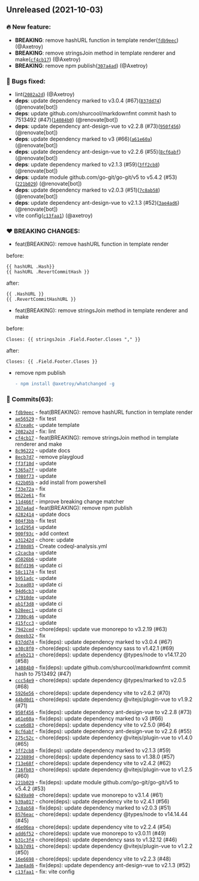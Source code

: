 Unreleased (2021-10-03)
-----------------------

### 🔥 New feature:

-	**BREAKING**: remove hashURL function in template render([`fdb9eec`](https://github.com/whatchanged-community/whatchanged/commit/fdb9eecf708fa1eeb12e591d76d9f7dc9a7425f4)) (@Axetroy)
-	**BREAKING**: remove stringsJoin method in template renderer and make([`cf4cb17`](https://github.com/whatchanged-community/whatchanged/commit/cf4cb179c62063ee97b89c9526f0e2b20d048a39)) (@Axetroy)
-	**BREAKING**: remove npm publish([`307a4ad`](https://github.com/whatchanged-community/whatchanged/commit/307a4ad842182e0edc8cd1bc3c7c45fa16fd2a87)) (@Axetroy)

### 🐛 Bugs fixed:

-	lint([`2082a2d`](https://github.com/whatchanged-community/whatchanged/commit/2082a2d32f354b9d8ac3b3368e400a89d817ef80)) (@Axetroy)
-	**deps**: update dependency marked to v3.0.4 (#67)([`837dd74`](https://github.com/whatchanged-community/whatchanged/commit/837dd747f672bad269f4e433a2ba4960a33308b5)) (@renovate[bot])
-	**deps**: update github.com/shurcool/markdownfmt commit hash to 7513492 (#47)([`14084b0`](https://github.com/whatchanged-community/whatchanged/commit/14084b02e5db63457514c8ac6ffd75009ddc027a)) (@renovate[bot])
-	**deps**: update dependency ant-design-vue to v2.2.8 (#73)([`950f456`](https://github.com/whatchanged-community/whatchanged/commit/950f4563eefab1023f1d15c7319e6705b07c05df)) (@renovate[bot])
-	**deps**: update dependency marked to v3 (#66)([`a61e60a`](https://github.com/whatchanged-community/whatchanged/commit/a61e60aeadfde1835127a8dce583d5d6113b3c9b)) (@renovate[bot])
-	**deps**: update dependency ant-design-vue to v2.2.6 (#55)([`8cf6abf`](https://github.com/whatchanged-community/whatchanged/commit/8cf6abf7d36d8af7b8f1cc5c2c4b7eb92cba4c97)) (@renovate[bot])
-	**deps**: update dependency marked to v2.1.3 (#59)([`3ff2cb8`](https://github.com/whatchanged-community/whatchanged/commit/3ff2cb883ae4f8bf385d39b7e48cf0912dd47660)) (@renovate[bot])
-	**deps**: update module github.com/go-git/go-git/v5 to v5.4.2 (#53)([`221b029`](https://github.com/whatchanged-community/whatchanged/commit/221b0293bee5002a56d9366d2fff5a058afb75a0)) (@renovate[bot])
-	**deps**: update dependency marked to v2.0.3 (#51)([`7c8ab58`](https://github.com/whatchanged-community/whatchanged/commit/7c8ab58365356f9de2f02d6ffac3147f9669ced7)) (@renovate[bot])
-	**deps**: update dependency ant-design-vue to v2.1.3 (#52)([`3ae4ad6`](https://github.com/whatchanged-community/whatchanged/commit/3ae4ad603ee81a5b1045c248b080ee9c362637ea)) (@renovate[bot])
-	vite config([`c13faa1`](https://github.com/whatchanged-community/whatchanged/commit/c13faa11061e22dc359fd6fc040e48752b5cb83b)) (@axetroy)

### ❤️ BREAKING CHANGES:

-	feat(BREAKING): remove hashURL function in template render

before:

```
{{ hashURL .Hash}}
{{ hashURL .RevertCommitHash }}
```

after:

```
{{ .HashURL }}
{{ .RevertCommitHashURL }}
```

-	feat(BREAKING): remove stringsJoin method in template renderer and make

before:

```
Closes: {{ stringsJoin .Field.Footer.Closes "," }}
```

after:

```
Closes: {{ .Field.Footer.Closes }}
```

-	remove npm publish

	```diff
	- npm install @axetroy/whatchanged -g
	```

### 💪 Commits(63):

-	[`fdb9eec`](https://github.com/whatchanged-community/whatchanged/commit/fdb9eecf708fa1eeb12e591d76d9f7dc9a7425f4) - feat(BREAKING): remove hashURL function in template render
-	[`ae56529`](https://github.com/whatchanged-community/whatchanged/commit/ae56529432ddbd415762c82196fa5a3cf87eea05) - fix test
-	[`47cea0c`](https://github.com/whatchanged-community/whatchanged/commit/47cea0c02f27514ac542004dbaafcfdba74217c0) - update template
-	[`2082a2d`](https://github.com/whatchanged-community/whatchanged/commit/2082a2d32f354b9d8ac3b3368e400a89d817ef80) - fix: lint
-	[`cf4cb17`](https://github.com/whatchanged-community/whatchanged/commit/cf4cb179c62063ee97b89c9526f0e2b20d048a39) - feat(BREAKING): remove stringsJoin method in template renderer and make
-	[`8c96222`](https://github.com/whatchanged-community/whatchanged/commit/8c96222f3a8f15cbb4319f971fc42b94568fb2d4) - update docs
-	[`8ecb7d7`](https://github.com/whatchanged-community/whatchanged/commit/8ecb7d7c269ee8f9a01d6f0c39c3cce7b95e751e) - remove playgloud
-	[`ff3f10d`](https://github.com/whatchanged-community/whatchanged/commit/ff3f10d6256c2b3407dea9d5ba8330f64b41e452) - update
-	[`5365a7f`](https://github.com/whatchanged-community/whatchanged/commit/5365a7f89b914eedbd882b05674697dc7186fa6a) - update
-	[`f080f73`](https://github.com/whatchanged-community/whatchanged/commit/f080f731c00a64d199e88f33c0afaca3eb79a89d) - update
-	[`422b05b`](https://github.com/whatchanged-community/whatchanged/commit/422b05bf114d6461dc19bc7bad7d9ec8231517b2) - add install from powershell
-	[`f33e72a`](https://github.com/whatchanged-community/whatchanged/commit/f33e72ab8a669c576f85dc5b14d091ce68d449ec) - fix
-	[`0622e61`](https://github.com/whatchanged-community/whatchanged/commit/0622e61a8b1e96b410ed5b3bf660376a1daa354b) - fix
-	[`11d466f`](https://github.com/whatchanged-community/whatchanged/commit/11d466fcaa6828ed96d99f0d79dab118e1929ab2) - improve breaking change matcher
-	[`307a4ad`](https://github.com/whatchanged-community/whatchanged/commit/307a4ad842182e0edc8cd1bc3c7c45fa16fd2a87) - feat(BREAKING): remove npm publish
-	[`4282414`](https://github.com/whatchanged-community/whatchanged/commit/4282414bc03125af388f6e54a63cca2922df4ce3) - update docs
-	[`004f3bb`](https://github.com/whatchanged-community/whatchanged/commit/004f3bbb101125ddb83fbc497d55ea8fb7c9f5cf) - fix test
-	[`1cd2954`](https://github.com/whatchanged-community/whatchanged/commit/1cd2954667c34be82cd34d23ddc8bebd63b8db4c) - update
-	[`900f93c`](https://github.com/whatchanged-community/whatchanged/commit/900f93c5fd7ca1685f7971c9f894e7d126c868b4) - add context
-	[`a31242d`](https://github.com/whatchanged-community/whatchanged/commit/a31242df9ee3e65c8be79fa43ee52e95e34255df) - chore: update
-	[`2f80d85`](https://github.com/whatchanged-community/whatchanged/commit/2f80d855856c8c0db63db82377d7f07edc37aedc) - Create codeql-analysis.yml
-	[`c2cacba`](https://github.com/whatchanged-community/whatchanged/commit/c2cacba586ce496a50cf137fbff6516b960a702f) - update
-	[`d5026b6`](https://github.com/whatchanged-community/whatchanged/commit/d5026b66f876ffdfa486f7373737fc6ad55196cb) - update
-	[`8dfd196`](https://github.com/whatchanged-community/whatchanged/commit/8dfd196b1e24c19609b2e23365d3c6f1c01cf503) - update ci
-	[`58c1174`](https://github.com/whatchanged-community/whatchanged/commit/58c117422d66c1aa08cb92e92107df4183df2990) - fix test
-	[`b951adc`](https://github.com/whatchanged-community/whatchanged/commit/b951adc35768d34c18552761368a3f85815c4bb1) - update
-	[`3cead03`](https://github.com/whatchanged-community/whatchanged/commit/3cead032d30c6d3c56afb31fe4791047dd43ff05) - update ci
-	[`94d6cb3`](https://github.com/whatchanged-community/whatchanged/commit/94d6cb3f769a090b115aae76d043c7f5f5e92c71) - update
-	[`c7910de`](https://github.com/whatchanged-community/whatchanged/commit/c7910de590b164f17e77a8e0a2e5afef109946c3) - update
-	[`ab1f3d8`](https://github.com/whatchanged-community/whatchanged/commit/ab1f3d83b010edb004587a3e66baf122cd4e199b) - update ci
-	[`b28eec1`](https://github.com/whatchanged-community/whatchanged/commit/b28eec1761e321cb48a50005364deee5b1526c70) - update ci
-	[`7390c46`](https://github.com/whatchanged-community/whatchanged/commit/7390c46341bd8d0eb4fc59e699602d3d26b30c8a) - update
-	[`415fcc3`](https://github.com/whatchanged-community/whatchanged/commit/415fcc3860ded0a59ea2889dea351621feba4b81) - update
-	[`7942ced`](https://github.com/whatchanged-community/whatchanged/commit/7942cedd8cf25a61cf4f87217a91cf3a373c9a7a) - chore(deps): update vue monorepo to v3.2.19 (#63)
-	[`deeeb32`](https://github.com/whatchanged-community/whatchanged/commit/deeeb323113e6473a53802bcb2a58b1cb9c7e355) - fix
-	[`837dd74`](https://github.com/whatchanged-community/whatchanged/commit/837dd747f672bad269f4e433a2ba4960a33308b5) - fix(deps): update dependency marked to v3.0.4 (#67)
-	[`e30c8f0`](https://github.com/whatchanged-community/whatchanged/commit/e30c8f03d8c5b296f2646e1f84da2b88eb14d897) - chore(deps): update dependency sass to v1.42.1 (#69)
-	[`afeb213`](https://github.com/whatchanged-community/whatchanged/commit/afeb2130ad5445f3bc2a956afd895e44673d37ec) - chore(deps): update dependency @types/node to v14.17.20 (#58)
-	[`14084b0`](https://github.com/whatchanged-community/whatchanged/commit/14084b02e5db63457514c8ac6ffd75009ddc027a) - fix(deps): update github.com/shurcool/markdownfmt commit hash to 7513492 (#47)
-	[`ccc54e9`](https://github.com/whatchanged-community/whatchanged/commit/ccc54e9a0fcca26ec5a8d6f69dc6f2d9ee825d3c) - chore(deps): update dependency @types/marked to v2.0.5 (#68)
-	[`5926e56`](https://github.com/whatchanged-community/whatchanged/commit/5926e56f74afc3cf61fa2979ca7423aa84af9924) - chore(deps): update dependency vite to v2.6.2 (#70)
-	[`44bd0d1`](https://github.com/whatchanged-community/whatchanged/commit/44bd0d14df1f7ddd68d88068f317d149aed31768) - chore(deps): update dependency @vitejs/plugin-vue to v1.9.2 (#71)
-	[`950f456`](https://github.com/whatchanged-community/whatchanged/commit/950f4563eefab1023f1d15c7319e6705b07c05df) - fix(deps): update dependency ant-design-vue to v2.2.8 (#73)
-	[`a61e60a`](https://github.com/whatchanged-community/whatchanged/commit/a61e60aeadfde1835127a8dce583d5d6113b3c9b) - fix(deps): update dependency marked to v3 (#66)
-	[`cce6d83`](https://github.com/whatchanged-community/whatchanged/commit/cce6d8348efcd6687841bd74344b560ada0d9a4c) - chore(deps): update dependency vite to v2.5.0 (#64)
-	[`8cf6abf`](https://github.com/whatchanged-community/whatchanged/commit/8cf6abf7d36d8af7b8f1cc5c2c4b7eb92cba4c97) - fix(deps): update dependency ant-design-vue to v2.2.6 (#55)
-	[`275c52c`](https://github.com/whatchanged-community/whatchanged/commit/275c52ccd9684b2176efa0d2f906a5e2abc003b7) - chore(deps): update dependency @vitejs/plugin-vue to v1.4.0 (#65)
-	[`3ff2cb8`](https://github.com/whatchanged-community/whatchanged/commit/3ff2cb883ae4f8bf385d39b7e48cf0912dd47660) - fix(deps): update dependency marked to v2.1.3 (#59)
-	[`223889d`](https://github.com/whatchanged-community/whatchanged/commit/223889d1d0cfb08b2a706c76577b3107b64270c0) - chore(deps): update dependency sass to v1.38.0 (#57)
-	[`f13e68f`](https://github.com/whatchanged-community/whatchanged/commit/f13e68fd59f0985f4a1997f6fd7816f20c002b07) - chore(deps): update dependency vite to v2.4.2 (#62)
-	[`716fb03`](https://github.com/whatchanged-community/whatchanged/commit/716fb03e9fe0b111737a6bc41c0eab7214a671ff) - chore(deps): update dependency @vitejs/plugin-vue to v1.2.5 (#60)
-	[`221b029`](https://github.com/whatchanged-community/whatchanged/commit/221b0293bee5002a56d9366d2fff5a058afb75a0) - fix(deps): update module github.com/go-git/go-git/v5 to v5.4.2 (#53)
-	[`6249a90`](https://github.com/whatchanged-community/whatchanged/commit/6249a90c873b1d98313d14b0f5427b6e88a6a1ba) - chore(deps): update vue monorepo to v3.1.4 (#61)
-	[`b39a017`](https://github.com/whatchanged-community/whatchanged/commit/b39a017739c66ac75426ef47d88e4365019745f1) - chore(deps): update dependency vite to v2.4.1 (#56)
-	[`7c8ab58`](https://github.com/whatchanged-community/whatchanged/commit/7c8ab58365356f9de2f02d6ffac3147f9669ced7) - fix(deps): update dependency marked to v2.0.3 (#51)
-	[`8576eac`](https://github.com/whatchanged-community/whatchanged/commit/8576eacc3442b9682c00377157f580776ceb3a92) - chore(deps): update dependency @types/node to v14.14.44 (#45)
-	[`46e06ea`](https://github.com/whatchanged-community/whatchanged/commit/46e06ea9b41753b01887e4fa82b6ffc6659d77e0) - chore(deps): update dependency vite to v2.2.4 (#54)
-	[`add6f52`](https://github.com/whatchanged-community/whatchanged/commit/add6f5234604fe213003b9db39f468c05ef5f127) - chore(deps): update vue monorepo to v3.0.11 (#49)
-	[`b31c3f4`](https://github.com/whatchanged-community/whatchanged/commit/b31c3f4f16c0eeb96c3c8e0052d4d15759c6561e) - chore(deps): update dependency sass to v1.32.12 (#46)
-	[`b2b7d91`](https://github.com/whatchanged-community/whatchanged/commit/b2b7d91cda57df2321a3ae7a9dec425fbc899780) - chore(deps): update dependency @vitejs/plugin-vue to v1.2.2 (#50)
-	[`16e6698`](https://github.com/whatchanged-community/whatchanged/commit/16e6698ff65049f6d39c13de3b9935893a84b7b8) - chore(deps): update dependency vite to v2.2.3 (#48)
-	[`3ae4ad6`](https://github.com/whatchanged-community/whatchanged/commit/3ae4ad603ee81a5b1045c248b080ee9c362637ea) - fix(deps): update dependency ant-design-vue to v2.1.3 (#52)
-	[`c13faa1`](https://github.com/whatchanged-community/whatchanged/commit/c13faa11061e22dc359fd6fc040e48752b5cb83b) - fix: vite config
